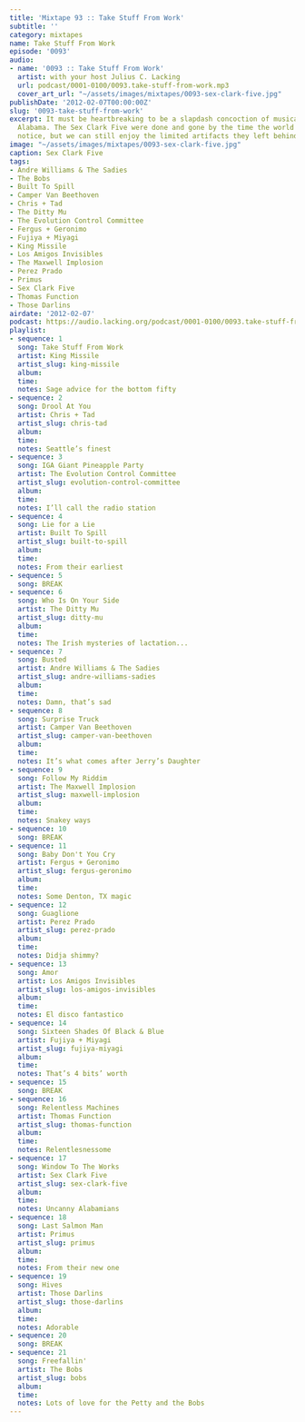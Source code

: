 ```yaml
---
title: 'Mixtape 93 :: Take Stuff From Work'
subtitle: ''
category: mixtapes
name: Take Stuff From Work
episode: '0093'
audio:
- name: '0093 :: Take Stuff From Work'
  artist: with your host Julius C. Lacking
  url: podcast/0001-0100/0093.take-stuff-from-work.mp3
  cover_art_url: "~/assets/images/mixtapes/0093-sex-clark-five.jpg"
publishDate: '2012-02-07T00:00:00Z'
slug: '0093-take-stuff-from-work'
excerpt: It must be heartbreaking to be a slapdash concoction of musical genius… in
  Alabama. The Sex Clark Five were done and gone by the time the world really took
  notice, but we can still enjoy the limited artifacts they left behind.
image: "~/assets/images/mixtapes/0093-sex-clark-five.jpg"
caption: Sex Clark Five
tags:
- Andre Williams & The Sadies
- The Bobs
- Built To Spill
- Camper Van Beethoven
- Chris + Tad
- The Ditty Mu
- The Evolution Control Committee
- Fergus + Geronimo
- Fujiya + Miyagi
- King Missile
- Los Amigos Invisibles
- The Maxwell Implosion
- Perez Prado
- Primus
- Sex Clark Five
- Thomas Function
- Those Darlins
airdate: '2012-02-07'
podcast: https://audio.lacking.org/podcast/0001-0100/0093.take-stuff-from-work.mp3
playlist:
- sequence: 1
  song: Take Stuff From Work
  artist: King Missile
  artist_slug: king-missile
  album:
  time:
  notes: Sage advice for the bottom fifty
- sequence: 2
  song: Drool At You
  artist: Chris + Tad
  artist_slug: chris-tad
  album:
  time:
  notes: Seattle’s finest
- sequence: 3
  song: IGA Giant Pineapple Party
  artist: The Evolution Control Committee
  artist_slug: evolution-control-committee
  album:
  time:
  notes: I’ll call the radio station
- sequence: 4
  song: Lie for a Lie
  artist: Built To Spill
  artist_slug: built-to-spill
  album:
  time:
  notes: From their earliest
- sequence: 5
  song: BREAK
- sequence: 6
  song: Who Is On Your Side
  artist: The Ditty Mu
  artist_slug: ditty-mu
  album:
  time:
  notes: The Irish mysteries of lactation...
- sequence: 7
  song: Busted
  artist: Andre Williams & The Sadies
  artist_slug: andre-williams-sadies
  album:
  time:
  notes: Damn, that’s sad
- sequence: 8
  song: Surprise Truck
  artist: Camper Van Beethoven
  artist_slug: camper-van-beethoven
  album:
  time:
  notes: It’s what comes after Jerry’s Daughter
- sequence: 9
  song: Follow My Riddim
  artist: The Maxwell Implosion
  artist_slug: maxwell-implosion
  album:
  time:
  notes: Snakey ways
- sequence: 10
  song: BREAK
- sequence: 11
  song: Baby Don't You Cry
  artist: Fergus + Geronimo
  artist_slug: fergus-geronimo
  album:
  time:
  notes: Some Denton, TX magic
- sequence: 12
  song: Guaglione
  artist: Perez Prado
  artist_slug: perez-prado
  album:
  time:
  notes: Didja shimmy?
- sequence: 13
  song: Amor
  artist: Los Amigos Invisibles
  artist_slug: los-amigos-invisibles
  album:
  time:
  notes: El disco fantastico
- sequence: 14
  song: Sixteen Shades Of Black & Blue
  artist: Fujiya + Miyagi
  artist_slug: fujiya-miyagi
  album:
  time:
  notes: That’s 4 bits’ worth
- sequence: 15
  song: BREAK
- sequence: 16
  song: Relentless Machines
  artist: Thomas Function
  artist_slug: thomas-function
  album:
  time:
  notes: Relentlesnessome
- sequence: 17
  song: Window To The Works
  artist: Sex Clark Five
  artist_slug: sex-clark-five
  album:
  time:
  notes: Uncanny Alabamians
- sequence: 18
  song: Last Salmon Man
  artist: Primus
  artist_slug: primus
  album:
  time:
  notes: From their new one
- sequence: 19
  song: Hives
  artist: Those Darlins
  artist_slug: those-darlins
  album:
  time:
  notes: Adorable
- sequence: 20
  song: BREAK
- sequence: 21
  song: Freefallin'
  artist: The Bobs
  artist_slug: bobs
  album:
  time:
  notes: Lots of love for the Petty and the Bobs
---
```


